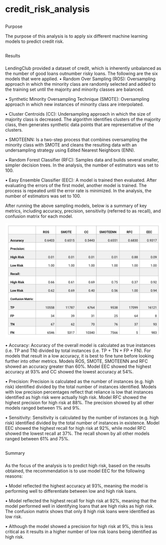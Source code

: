 # credit_risk_analysis

##
Purpose

The purpose of this analysis is to apply six different machine learning models to predict credit risk. 

##
Results

###
LendingClub provided a dataset of credit, which is inherently unbalanced as the number of good loans outnumber
risky loans. The following are the six models that were applied. 
•	Random Over Sampling (ROS): Oversampling approach in which the minority class are randomly selected and added
to the training set until the majority and minority classes are balanced. 

•	Synthetic Minority Oversampling Technique (SMOTE): Oversampling approach in which new instances of minority
class are interpolated. 

•	Cluster Centroids (CC): Undersampling approach in which the size of majority class is decreased. The
algorithm identifies clusters of the majority class, then generates synthetic data points that are
representative of the clusters. 

•	SMOTEENN: Is a two-step process that combines oversampling the minority class with SMOTE and cleans the 
resulting data with an undersampling strategy using Edited Nearest Neighbors (ENN). 

•	Random Forest Classifier (RFC): Samples data and builds several smaller, simpler decision trees. In the 
analysis, the number of estimators was set to 100. 

•	Easy Ensemble Classifier (EEC): A model is trained then evaluated. After evaluating the errors of the first
model, another model is trained. The process is repeated until the error rate is minimized. In the analysis,
the number of estimators was set to 100. 

After running the above sampling models, below is a summary of key metrics, including accuracy, precision, 
sensitivity (referred to as recall), and confusion matrix for each model.  

![Results_Summary](Resources/Results_Summary.png)

•	Accuracy: Accuracy of the overall model is calculated as true instances (i.e. TP and TN) divided by total
instances (i.e. TP + TN + FP + FN). For models that result in a low accuracy, it is best to fine tune before 
looking further into other metrics. Models ROS, SMOTE, SMOTEENN and RFC showed an accuracy greater than 60%. 
Model EEC showed the highest accuracy at 93% and CC showed the lowest accuracy at 54%. 

•	Precision: Precision is calculated as the number of instances (e.g. high risk) identified divided by the 
total number of instances identified. Models with low precision percentages reflect that reliance is low that
instances identified as high risk were actually high risk. Model RFC showed the highest precision for high risk 
at 88%. The precision showed by all other models ranged between 1% and 9%. 

•	Sensitivity: Sensitivity is calculated by the number of instances (e.g. high risk) identified divided by the
total number of instances in existence. Model EEC showed the highest recall for high risk at 92%, while model
RFC showed the lowest recall at 37%. The recall shown by all other models ranged between 61% and 75%. 


##
Summary

###
As the focus of the analysis is to predict high risk, based on the results obtained, the recommendation is to
use model EEC for the following reasons:

•	Model reflected the highest accuracy at 93%, meaning the model is performing well to differentiate between 
low and high risk loans.

•	Model reflected the highest recall for high risk at 92%, meaning that the model performed well in identifying 
loans that are high risks as high risk. The confusion matrix shows that only 8 high risk loans were identified
as low risk.

•	Although the model showed a precision for high risk at 9%, this is less critical as it results in a higher 
number of low risk loans being identified as high risk. 

